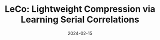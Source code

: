 ---
title: "LeCo: Lightweight Compression via Learning Serial Correlations"
collection: publications
permalink: /publication/2024-02-15-leco
excerpt: 'This paper is about a lightweight lossless compression technique (LeCo), leveraging serial correlations to achieve compression.'
date: 2024-02-15
venue: 'SIGMOD'
paperurl: 'https://dl.acm.org/doi/10.1145/3639320'
---